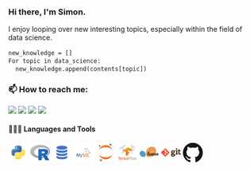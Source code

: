 ### Hi there, I'm Simon.
I enjoy looping over new interesting topics, especially within the field of data science.

```
new_knowledge = []
For topic in data_science:
  new_knowledge.append(contents[topic])
```  

### 📫 How to reach me:   

[<img src="https://img.icons8.com/color/48/000000/linkedin.png" width="3.5%"/>](https://www.linkedin.com/in/simon-stausholm-rasmussen-494928155/)
[<img src="https://img.icons8.com/fluent/48/000000/facebook-new.png" width="3.5%"/>](https://www.facebook.com/simon.stausholmrasmussen)
[<img src="https://img.icons8.com/fluent/48/000000/instagram-new.png" width="3.5%"/>](https://www.instagram.com/simonsr95/)
<a href="mailto:simonsr1209@gmail.com"> <img src="https://img.icons8.com/fluent/48/000000/gmail.png" width="3.5%"/> </a>


#### 👨🏻‍💻 Languages and Tools <br />
<code><img height="40" src="https://raw.githubusercontent.com/github/explore/80688e429a7d4ef2fca1e82350fe8e3517d3494d/topics/python/python.png"></code>
<code><img height="40" src="https://raw.githubusercontent.com/github/explore/80688e429a7d4ef2fca1e82350fe8e3517d3494d/topics/r/r.png"></code>
<code><img height="40" src="https://raw.githubusercontent.com/github/explore/80688e429a7d4ef2fca1e82350fe8e3517d3494d/topics/sql/sql.png"></code>
<code><img height="40" src="https://raw.githubusercontent.com/github/explore/80688e429a7d4ef2fca1e82350fe8e3517d3494d/topics/mysql/mysql.png"></code>
<code><img height="40" src="https://raw.githubusercontent.com/github/explore/80688e429a7d4ef2fca1e82350fe8e3517d3494d/topics/jupyter-notebook/jupyter-notebook.png"></code>
<code><img height="40" src="https://raw.githubusercontent.com/github/explore/80688e429a7d4ef2fca1e82350fe8e3517d3494d/topics/tensorflow/tensorflow.png"></code>
<code><img height="40" src="https://raw.githubusercontent.com/github/explore/80688e429a7d4ef2fca1e82350fe8e3517d3494d/topics/scikit-learn/scikit-learn.png"></code>
<code><img height="40" src="https://raw.githubusercontent.com/github/explore/80688e429a7d4ef2fca1e82350fe8e3517d3494d/topics/git/git.png"></code>
<code><img height="40" src="https://raw.githubusercontent.com/github/explore/78df643247d429f6cc873026c0622819ad797942/topics/github/github.png"></code>

